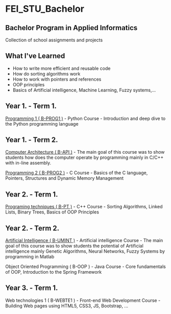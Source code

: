# FEI_STU_Bachelor
## Bachelor Program in Applied Informatics 
Collection of school assignments and projects 

## What I've Learned
- How to write more efficient and reusable code
- How do sorting algorithms work
- How to work with pointers and references
- OOP principles
- Basics of Artificial intelligence, Machine Learning, Fuzzy systems,...

## Year 1. - Term 1.

[Programming 1 ( B-PROG1 )](https://github.com/Raychani1/FEI_STU_Bachelor/tree/main/Year%201./1.%20Term%20(%20Winter%20)/Programming_1_(B-PROG1)) - Python Course - Introduction and deep dive to the Python programming language

## Year 1. - Term 2.

[Computer Architecture ( B-API )](https://github.com/Raychani1/FEI_STU_Bachelor/tree/main/Year%201./2.%20Term%20(%20Summer%20)/Computer%20Architecture%20(%20B-API%20)) - The main goal of this course was to show students how does the computer operate by programming mainly in C/C++ with in-line assembly.

[Programming 2 ( B-PROG2 )](https://github.com/Raychani1/FEI_STU_Bachelor/tree/main/Year%201./2.%20Term%20(%20Summer%20)/Programming%202%20(%20B-PROG2%20)) - C Course - Basics of the C language, Pointers, Structures and Dynamic Memory Management

## Year 2. - Term 1.

[Programing techniques ( B-PT )](https://github.com/Raychani1/FEI_STU_Bachelor/tree/main/Year%202./3.%20Term%20(%20Winter%20)/Programing%20techniques%20(%20B-PT%20)) - C++ Course - Sorting Algorithms, Linked Lists, Binary Trees, Basics of OOP Principles

## Year 2. - Term 2.

[Artificial Intelligence ( B-UMINT )](https://github.com/Raychani1/FEI_STU_Bachelor/tree/main/Year%202./4.%20Term%20(%20Summer%20)/Artificial%20Intelligence%20(%20B-UMINT%20)) - Artificial intelligence Course - The main goal of this course was to show students the potential of Artificial intelligence mainly Genetic Algorithms, Neural Networks, Fuzzy Systems by programming in Matlab

Object Oriented Programming ( B-OOP ) - Java Course - Core fundamentals of OOP, Introduction to the Spring Framework

## Year 3. - Term 1.

Web technologies 1 ( B-WEBTE1 ) - Front-end Web Development Course - Building Web pages using HTML5, CSS3, JS, Bootstrap, ... 

